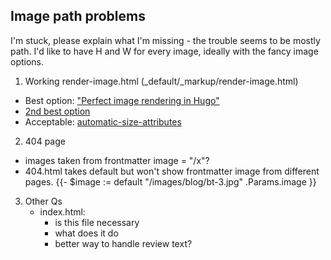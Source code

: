 ## Image path problems
I'm stuck, please explain what I'm missing - the trouble seems to be mostly path. 
I'd like to have H and W for every image, ideally with the fancy image options.
1. Working render-image.html (_default/_markup/render-image.html)
  - Best option: ["Perfect image rendering in Hugo"](https://ryanfleck.ca/2023/perfected-image-rendering-in-hugo/)
  - [2nd best option](https://christianoliff.com/blog/markdown-render-hooks-in-hugo/)
  - Acceptable: [automatic-size-attributes](https://werat.dev/blog/automatic-image-size-attributes-in-hugo/)
2. 404 page
 - images taken from frontmatter image = "/x"?
 - 404.html takes default but won't show frontmatter image from different pages. {{- $image := default "/images/blog/bt-3.jpg" .Params.image }}
3. Other Qs
   - index.html:
     - is this file necessary
     - what does it do
     - better way to handle review text?
